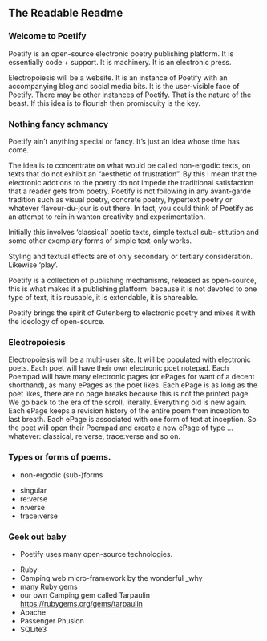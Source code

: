 The Readable Readme
-----------

### Welcome to Poetify

Poetify is an open-source electronic poetry publishing platform.
It is essentially code + support. It is machinery. It is an electronic
press.

Electropoiesis will be a website. It is an instance of Poetify with an
accompanying blog and social media bits. It is the user-visible
face of Poetify. There may be other instances of Poetify. That is the
nature of the beast. If this idea is to flourish then promiscuity is
the key.

### Nothing fancy schmancy

Poetify ain’t anything special or fancy. It’s just an idea whose time
has come.

The idea is to concentrate on what would be called non-ergodic texts,
on texts that do not exhibit an “aesthetic of frustration”. By this I mean
that the electronic addtions to the poetry do not impede the traditional
satisfaction that a reader gets from poetry. Poetify is not following in
any avant-garde tradition such as visual poetry, concrete poetry, hypertext
poetry or whatever flavour-du-jour is out there. In fact, you could think
of Poetify as an attempt to rein in wanton creativity and experimentation.

Initially this involves ‘classical’ poetic texts, simple textual sub-
stitution and some other exemplary forms of simple text-only works.

Styling and textual effects are of only secondary or tertiary consideration.
Likewise ‘play’.

Poetify is a collection of publishing mechanisms, released as open-source,
this is what makes it a publishing platform: because it is not devoted
to one type of text, it is reusable, it is extendable, it is shareable.

Poetify brings the spirit of Gutenberg to electronic poetry and mixes
it with the ideology of open-source.

### Electropoiesis

Electropoiesis will be a multi-user site. It will be populated with
electronic poets. Each poet will have their own electronic poet notepad.
Each Poempad will have many electronic pages (or ePages for want of a decent
shorthand), as many ePages as the poet likes. Each ePage is as long as the
poet likes, there are no page breaks because this is not the printed page.
We go back to the era of the scroll, literally. Everything old is new again.
Each ePage keeps a revision history of the entire poem from inception to last
breath. Each ePage is associated with one form of text at inception. So the
poet will open their Poempad and create a new ePage of type ... whatever:
classical, re:verse, trace:verse and so on.

### Types or forms of poems. 

+ non-ergodic (sub-)forms
 * singular
 * re:verse
 * n:verse
 * trace:verse

### Geek out baby

+ Poetify uses many open-source technologies.
 * Ruby
 * Camping web micro-framework by the wonderful _why
 * many Ruby gems
 * our own Camping gem called Tarpaulin https://rubygems.org/gems/tarpaulin
 * Apache
 * Passenger Phusion
 * SQLite3